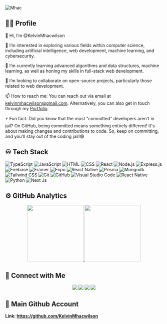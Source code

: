 <p align="left"> <img src="https://komarev.com/ghpvc/?username=kelvinmhacwilson&label=Profile%20views&color=0e75b6&style=flat" alt="Mhac" /> </p>


## 👨‍💻 Profile
👋 Hi, I’m @KelvinMhacwilson

👀 I’m interested in exploring various fields within computer science, including artificial intelligence, web development, machine learning, and cybersecurity.

🌱 I’m currently learning advanced algorithms and data structures, machine learning, as well as honing my skills in full-stack web development.

💞️ I’m looking to collaborate on open-source projects, particularly those related to web development.

📫 How to reach me: You can reach out via email at kelvinmhacwilson@gmail.com.  Alternatively, you can also get in touch through my [Portfolio](https://kelvinmhacwilson.netlify.app/).

⚡ Fun fact: Did you know that the most "committed" developers aren't in jail? On GitHub, being committed means something entirely different! It's about making changes and contributions to code. So, keep on committing, and you'll stay out of the coding jail!😅


## ♾️ Tech Stack

![TypeScript](https://shields.io/badge/TypeScript-3178C6?style=flat&logo=TypeScript&logoColor=FFF&style=flat-square)
![JavaScript](https://img.shields.io/badge/-JavaScript-05122A?style=flat&logo=javascript)
![HTML](https://img.shields.io/badge/-HTML-05122A?style=flat&logo=HTML5)
![CSS](https://img.shields.io/badge/-CSS-05122A?style=flat&logo=CSS3&logoColor=1572B6)
![React](https://img.shields.io/badge/-React-05122A?style=flat&logo=react)
![Node.js](https://img.shields.io/badge/-Node.js-05122A?style=flat&logo=node.js)
![Express.js](https://img.shields.io/badge/-Express.js-05122A?style=flat&logo=express)
![Firebase](https://img.shields.io/badge/firebase-a08021?style=flat&logo=firebase&logoColor=ffcd34)
![Framer](https://img.shields.io/badge/Framer-black?style=flat&logo=framer&logoColor=blue)
![Expo](https://img.shields.io/badge/expo-1C1E24?style=flat&logo=expo&logoColor=#D04A37)
![React Native](https://img.shields.io/badge/react_native-%2320232a.svg?style=flat&logoreact&logoColor=%2361DAFB)
![Prisma](https://img.shields.io/badge/Prisma-3982CE?style=flat&logo=Prisma&logoColor=white)
![Mongodb](https://img.shields.io/badge/-Mongodb-05122A?style=flat&logo=mongodb)
![Tailwind CSS](https://img.shields.io/badge/tailwindcss-0F172A?&logo=tailwindcss)
![Git](https://img.shields.io/badge/-Git-05122A?style=flat&logo=git)
![GitHub](https://img.shields.io/badge/-GitHub-05122A?style=flat&logo=github)
![Visual Studio Code](https://img.shields.io/badge/-Visual%20Studio%20Code-05122A?style=flat&logo=visual-studio-code&logoColor=007ACC)
![React Native](https://img.shields.io/badge/-React-05122A?style=flat&logo=react)
![Python](https://img.shields.io/badge/python-3670A0?style=flat&logo=python&logoColor=ffdd54)
![Next Js](https://img.shields.io/badge/next.js-000000?style=flat&logo=nextdotjs&logoColor=white)


## ⚙️ GitHub Analytics

<p align="center">
<a href="https://github.com/KelvinMhacwilson">
  <img height="180em" src="https://github-readme-stats-eight-theta.vercel.app/api?username=KelvinMhacwilson&show_icons=true&theme=algolia&include_all_commits=true&count_private=true"/>
  <img height="180em" src="https://github-readme-stats-eight-theta.vercel.app/api/top-langs/?username=KelvinMhacwilson&layout=compact&langs_count=8&theme=algolia"/>
</a>
</p>

## 🤙 Connect with Me

<p align="center"><b>
  <a href="https://www.instagram.com/kelvinmhacwilson/"><img src="https://img.shields.io/badge/kelvinmhacwilson--E4405F?style=flat&logo=Instagram&logoColor=white"/></a>
<a href="https://www.linkedin.com/in/kelvin-mhacwilson-781521295/"><img src="https://img.shields.io/badge/-Kelvin%20Mhacwilson-0077B5?style=flat&logo=Linkedin&logoColor=white"/></a>
<a href="mailto:kelvinmhacwilson@gmail.com"><img src="https://img.shields.io/badge/-kelvinmhacwilson@gmail-D14836?style=flat&logo=Gmail&logoColor=white"/></a>
  <a href="https://kelvinmhacwilson.netlify.app/"><img src="https://img.shields.io/badge/Portfolio-%23000000.svg?style=flat&logo=firefox&logoColor=white"/></a>
<b></p>

## 💪 Main Github Account
Link: https://github.com/KelvinMhacwilson

